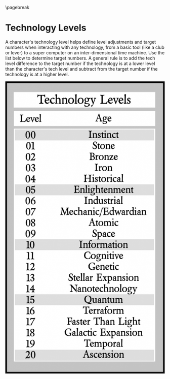 \pagebreak

# Technology Levels #
A character's technology level helps define level adjustments and target numbers when interacting with any technology, from a basic tool (like a club or lever) to a super computer on an inter-dimensional time machine. Use the list below to determine target numbers. A general rule is to add the tech level difference to the target number if the technology is at a lower level than the character's tech level and subtract from the target number if the technology is at a higher level.

![Technology Levels](images/Tech_Levels.png)

